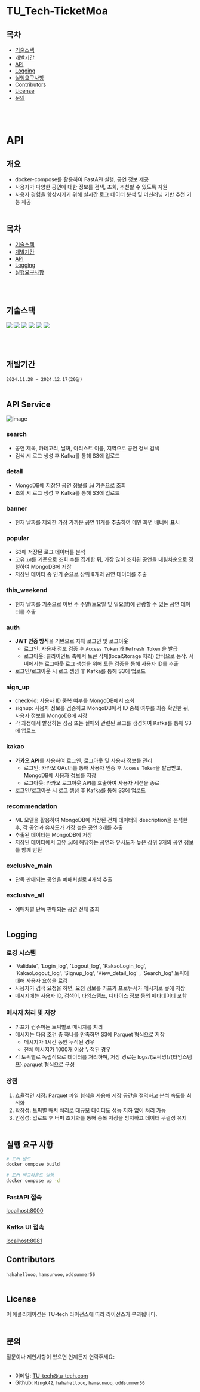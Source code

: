 # TU_Tech-TicketMoa

## 목차
- [기술스택](#기술스택)
- [개발기간](#개발기간)
- [API](#API)
- [Logging](#Logging)
- [실행요구사항](#실행요구사항)
- [Contributors](#Contributors)
- [License](#License)
- [문의](#문의)
  
<br></br>






# API
## 개요
- docker-compose를 활용하여 FastAPI 실행, 공연 정보 제공 
- 사용자가 다양한 공연에 대한 정보를 검색, 조회, 추천할 수 있도록 지원
- 사용자 경험을 향상시키기 위해 실시간 로그 데이터 분석 및 머신러닝 기반 추천 기능 제공
<br></br>
## 목차
- [기술스택](#기술스택)
- [개발기간](#개발기간)
- [API](#API-Service)
- [Logging](#Logging)
- [실행요구사항](#실행-요구-사항)
  
<br></br>
## 기술스택
<img src="https://img.shields.io/badge/FastAPI-009688?style=flat&logo=FastAPI&logoColor=FFFFFF"/> <img src="https://img.shields.io/badge/Python-3.11-3776AB?style=flat&logo=Python&logoColor=F5F7F8"/> <img src="https://img.shields.io/badge/MongoDB-47A248?style=flat&logo=MongoDB&logoColor=ffffff"/> <img src="https://img.shields.io/badge/Amazon%20S3-569A31?style=flat&logo=Amazon%20S3&logoColor=ffffff"/> <img src="https://img.shields.io/badge/Docker-2496ED?style=flat&logo=Docker&logoColor=white"/> <img src="https://img.shields.io/badge/Apache%20Kafka-231F20?style=flat&logo=Apache%20Kafka&logoColor=white"/>


<br></br>
## 개발기간
`2024.11.28 ~ 2024.12.17(20일)`
<br></br>
## API Service

![image](https://github.com/user-attachments/assets/ce4fc0a2-a098-4de2-8b38-a8d0eef3fa61)



### search
- 공연 제목, 카테고리, 날짜, 아티스트 이름, 지역으로 공연 정보 검색
- 검색 시 로그 생성 후 Kafka를 통해 S3에 업로드
### detail
- MongoDB에 저장된 공연 정보를 `id` 기준으로 조회
- 조회 시 로그 생성 후 Kafka를 통해 S3에 업로드
### banner
- 현재 날짜를 제외한 가장 가까운 공연 11개를 추출하여 메인 화면 배너에 표시
### popular
- S3에 저장된 로그 데이터를 분석
- 고유 `id`를 기준으로 조회 수를 집계한 뒤, 가장 많이 조회된 공연을 내림차순으로 정렬하여 MongoDB에 저장
- 저장된 데이터 중 인기 순으로 상위 8개의 공연 데이터를 추출
### this_weekend
- 현재 날짜를 기준으로 이번 주 주말(토요일 및 일요일)에 관람할 수 있는 공연 데이터를 추출
### auth
- **JWT 인증 방식**을 기반으로 자체 로그인 및 로그아웃 
  - 로그인: 사용자 정보 검증 후 `Access Token` 과 `Refresh Token` 을 발급
  - 로그아웃: 클라이언트 측에서 토큰 삭제(localStorage 처리) 방식으로 동작. 서버에서는 로그아웃 로그 생성을 위해 토큰 검증을 통해 사용자 ID를 추출
- 로그인/로그아웃 시 로그 생성 후 Kafka를 통해 S3에 업로드
### sign_up
- check-id: 사용자 ID 중복 여부를 MongoDB에서 조회
- signup: 사용자 정보를 검증하고 MongoDB에서 ID 중복 여부를 최종 확인한 뒤, 사용자 정보를 MongoDB에 저장
- 각 과정에서 발생하는 성공 또는 실패와 관련된 로그를 생성하여 Kafka를 통해 S3에 업로드
### kakao
- **카카오 API**를 사용하여 로그인, 로그아웃 및 사용자 정보를 관리
    - 로그인: 카카오 OAuth를 통해 사용자 인증 후 `Access Token`을 발급받고, MongoDB에 사용자 정보를 저장
    - 로그아웃: 카카오 로그아웃 API를 호출하여 사용자 세션을 종료
 - 로그인/로그아웃 시 로그 생성 후 Kafka를 통해 S3에 업로드
### recommendation
- ML 모델을 활용하여 MongoDB에 저장된 전체 데이터의 description을 분석한 후, 각 공연과 유사도가 가장 높은 공연 3개를 추출
- 추출된 데이터는 MongoDB에 저장
- 저장된 데이터에서 고유 `id`에 해당하는 공연과 유사도가 높은 상위 3개의 공연 정보를 함께 반환
### exclusive_main
- 단독 판매되는 공연을 예매처별로 4개씩 추출
### exclusive_all
- 예매처별 단독 판매되는 공연 전체 조회
<br></br>

## Logging
### 로깅 시스템
- 'Validate', 'Login_log', 'Logout_log', 'KakaoLogin_log', 'KakaoLogout_log', 'Signup_log', 'View_detail_log' , 'Search_log' 토픽에 대해 사용자 요청을 로깅
- 사용자가 검색 요청을 하면, 요청 정보를 카프카 프로듀서가 메시지로 큐에 저장
- 메시지에는 사용자 ID, 검색어, 타임스탬프, 디바이스 정보 등의 메타데이터 포함

### 메시지 처리 및 저장
- 카프카 컨슈머는 토픽별로 메시지를 처리
- 메시지는 다음 조건 중 하나를 만족하면 S3에 Parquet 형식으로 저장
  - 메시지가 1시간 동안 누적된 경우
  - 전체 메시지가 1000개 이상 누적된 경우
- 각 토픽별로 독립적으로 데이터를 처리하며, 저장 경로는 logs/{토픽명}/{타임스탬프}.parquet 형식으로 구성

### 장점
1. 효율적인 저장: Parquet 파일 형식을 사용해 저장 공간을 절약하고 분석 속도를 최적화
2. 확장성: 토픽별 배치 처리로 대규모 데이터도 성능 저하 없이 처리 가능
3. 안정성: 업로드 후 버퍼 초기화를 통해 중복 저장을 방지하고 데이터 무결성 유지
<br></br>
## 실행 요구 사항 
```bash
# 도커 빌드
docker compose build

# 도커 백그라운드 실행
docker compose up -d
```
### FastAPI 접속
[localhost:8000](https://localhost:8000)

### Kafka UI 접속
[localhost:8081](https://localhost:8081)









## Contributors
`hahahellooo`, `hamsunwoo`, `oddsummer56`
<br></br>
## License
이 애플리케이션은 TU-tech 라이선스에 따라 라이선스가 부과됩니다.
<br></br>
## 문의
질문이나 제안사항이 있으면 언제든지 연락주세요:
<br></br>
- 이메일: TU-tech@tu-tech.com
- Github: `Mingk42`, `hahahellooo`, `hamsunwoo`, `oddsummer56`

